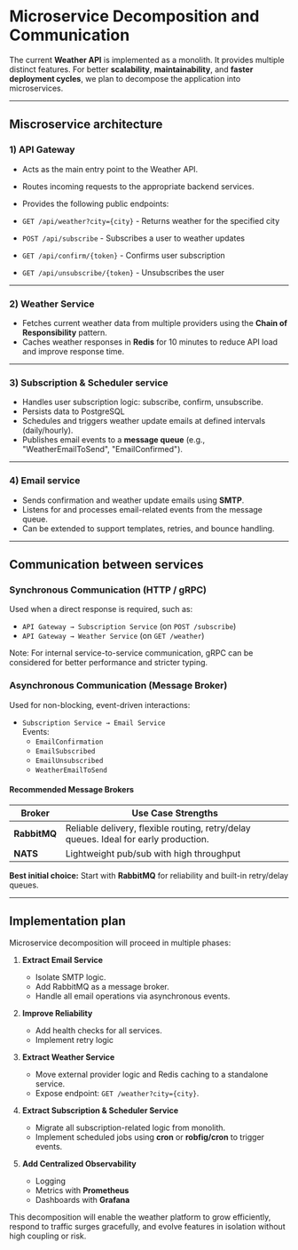 # Microservice Decomposition and Communication

The current **Weather API** is implemented as a monolith. It provides multiple distinct features. For better **scalability**, **maintainability**, and **faster deployment cycles**, we plan to decompose the application into microservices.

---

## Miscroservice architecture 

### 1) API Gateway

- Acts as the main entry point to the Weather API.
- Routes incoming requests to the appropriate backend services.
- Provides the following public endpoints:

- `GET /api/weather?city={city}` - Returns weather for the specified city  
- `POST /api/subscribe` - Subscribes a user to weather updates
- `GET /api/confirm/{token}` - Confirms user subscription 
- `GET /api/unsubscribe/{token}` - Unsubscribes the user

--- 

### 2) Weather Service 

- Fetches current weather data from multiple providers using the **Chain of Responsibility** pattern.
- Caches weather responses in **Redis** for 10 minutes to reduce API load and improve response time.

---

### 3) Subscription & Scheduler service

- Handles user subscription logic: subscribe, confirm, unsubscribe.
- Persists data to PostgreSQL
- Schedules and triggers weather update emails at defined intervals (daily/hourly).
- Publishes email events to a **message queue** (e.g., "WeatherEmailToSend", "EmailConfirmed").

---

### 4) Email service 

- Sends confirmation and weather update emails using **SMTP**.
- Listens for and processes email-related events from the message queue.
- Can be extended to support templates, retries, and bounce handling.

---

## Communication between services

### Synchronous Communication (HTTP / gRPC)

Used when a direct response is required, such as:

- `API Gateway → Subscription Service` (on `POST /subscribe`)
- `API Gateway → Weather Service` (on `GET /weather`)

Note: For internal service-to-service communication, gRPC can be considered for better performance and stricter typing.

### Asynchronous Communication (Message Broker)

Used for non-blocking, event-driven interactions:

- `Subscription Service → Email Service`  
  Events:
  - `EmailConfirmation`
  - `EmailSubscribed`
  - `EmailUnsubscribed`
  - `WeatherEmailToSend`

#### Recommended Message Brokers

| Broker     | Use Case Strengths                                                                 |
|------------|--------------------------------------------------------------------------------------|
| **RabbitMQ** | Reliable delivery, flexible routing, retry/delay queues. Ideal for early production. |
| **NATS**      | Lightweight pub/sub with high throughput  |

**Best initial choice:** Start with **RabbitMQ** for reliability and built-in retry/delay queues.

---

## Implementation plan 

Microservice decomposition will proceed in multiple phases:

1. **Extract Email Service**
   - Isolate SMTP logic.
   - Add RabbitMQ as a message broker.
   - Handle all email operations via asynchronous events.

2. **Improve Reliability**
   - Add health checks for all services.
   - Implement retry logic

3. **Extract Weather Service**
   - Move external provider logic and Redis caching to a standalone service.
   - Expose endpoint: `GET /weather?city={city}`.

4. **Extract Subscription & Scheduler Service**
   - Migrate all subscription-related logic from monolith.
   - Implement scheduled jobs using **cron** or **robfig/cron** to trigger events.

5. **Add Centralized Observability**
   - Logging
   - Metrics with **Prometheus**  
   - Dashboards with **Grafana**

This decomposition will enable the weather platform to grow efficiently, respond to traffic surges gracefully, and evolve features in isolation without high coupling or risk.